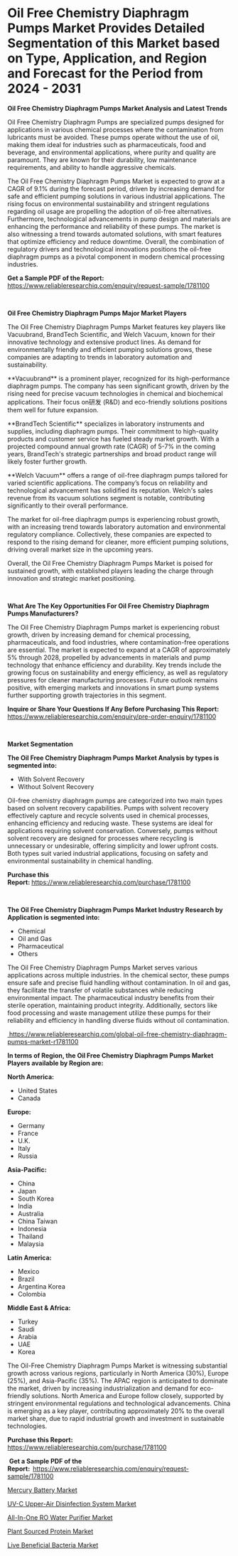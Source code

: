 <p><h1>Oil Free Chemistry Diaphragm Pumps Market Provides Detailed Segmentation of this Market based on Type, Application, and Region and Forecast for the Period from 2024 - 2031</h1></p><p><strong>Oil Free Chemistry Diaphragm Pumps Market Analysis and Latest Trends</strong></p>
<p><p>Oil Free Chemistry Diaphragm Pumps are specialized pumps designed for applications in various chemical processes where the contamination from lubricants must be avoided. These pumps operate without the use of oil, making them ideal for industries such as pharmaceuticals, food and beverage, and environmental applications, where purity and quality are paramount. They are known for their durability, low maintenance requirements, and ability to handle aggressive chemicals.</p><p>The Oil Free Chemistry Diaphragm Pumps Market is expected to grow at a CAGR of 9.1% during the forecast period, driven by increasing demand for safe and efficient pumping solutions in various industrial applications. The rising focus on environmental sustainability and stringent regulations regarding oil usage are propelling the adoption of oil-free alternatives. Furthermore, technological advancements in pump design and materials are enhancing the performance and reliability of these pumps. The market is also witnessing a trend towards automated solutions, with smart features that optimize efficiency and reduce downtime. Overall, the combination of regulatory drivers and technological innovations positions the oil-free diaphragm pumps as a pivotal component in modern chemical processing industries.</p></p>
<p><strong>Get a Sample PDF of the Report:&nbsp;</strong> <a href="https://www.reliableresearchiq.com/enquiry/request-sample/1781100?utm_campaign=1119&utm_medium=2&utm_source=Github&utm_content=ia&utm_term=08102024&utm_id=oil-free-chemistry-diaphragm-pumps">https://www.reliableresearchiq.com/enquiry/request-sample/1781100</a></p>
<p>&nbsp;</p>
<p><strong>Oil Free Chemistry Diaphragm Pumps Major Market Players</strong></p>
<p><p>The Oil Free Chemistry Diaphragm Pumps Market features key players like Vacuubrand, BrandTech Scientific, and Welch Vacuum, known for their innovative technology and extensive product lines. As demand for environmentally friendly and efficient pumping solutions grows, these companies are adapting to trends in laboratory automation and sustainability.</p><p>**Vacuubrand** is a prominent player, recognized for its high-performance diaphragm pumps. The company has seen significant growth, driven by the rising need for precise vacuum technologies in chemical and biochemical applications. Their focus on研发 (R&D) and eco-friendly solutions positions them well for future expansion.</p><p>**BrandTech Scientific** specializes in laboratory instruments and supplies, including diaphragm pumps. Their commitment to high-quality products and customer service has fueled steady market growth. With a projected compound annual growth rate (CAGR) of 5-7% in the coming years, BrandTech's strategic partnerships and broad product range will likely foster further growth.</p><p>**Welch Vacuum** offers a range of oil-free diaphragm pumps tailored for varied scientific applications. The company’s focus on reliability and technological advancement has solidified its reputation. Welch's sales revenue from its vacuum solutions segment is notable, contributing significantly to their overall performance.</p><p>The market for oil-free diaphragm pumps is experiencing robust growth, with an increasing trend towards laboratory automation and environmental regulatory compliance. Collectively, these companies are expected to respond to the rising demand for cleaner, more efficient pumping solutions, driving overall market size in the upcoming years.</p><p>Overall, the Oil Free Chemistry Diaphragm Pumps Market is poised for sustained growth, with established players leading the charge through innovation and strategic market positioning.</p></p>
<p>&nbsp;</p>
<p><strong>What Are The Key Opportunities For Oil Free Chemistry Diaphragm Pumps Manufacturers?</strong></p>
<p><p>The Oil Free Chemistry Diaphragm Pumps market is experiencing robust growth, driven by increasing demand for chemical processing, pharmaceuticals, and food industries, where contamination-free operations are essential. The market is expected to expand at a CAGR of approximately 5% through 2028, propelled by advancements in materials and pump technology that enhance efficiency and durability. Key trends include the growing focus on sustainability and energy efficiency, as well as regulatory pressures for cleaner manufacturing processes. Future outlook remains positive, with emerging markets and innovations in smart pump systems further supporting growth trajectories in this segment.</p></p>
<p><strong>Inquire or Share Your Questions If Any Before Purchasing This Report:</strong> <a href="https://www.reliableresearchiq.com/enquiry/pre-order-enquiry/1781100?utm_campaign=1119&utm_medium=2&utm_source=Github&utm_content=ia&utm_term=08102024&utm_id=oil-free-chemistry-diaphragm-pumps">https://www.reliableresearchiq.com/enquiry/pre-order-enquiry/1781100</a></p>
<p>&nbsp;</p>
<p><strong>Market Segmentation</strong></p>
<p><strong>The Oil Free Chemistry Diaphragm Pumps Market Analysis by types is segmented into:</strong></p>
<p><ul><li>With Solvent Recovery</li><li>Without Solvent Recovery</li></ul></p>
<p><p>Oil-free chemistry diaphragm pumps are categorized into two main types based on solvent recovery capabilities. Pumps with solvent recovery effectively capture and recycle solvents used in chemical processes, enhancing efficiency and reducing waste. These systems are ideal for applications requiring solvent conservation. Conversely, pumps without solvent recovery are designed for processes where recycling is unnecessary or undesirable, offering simplicity and lower upfront costs. Both types suit varied industrial applications, focusing on safety and environmental sustainability in chemical handling.</p></p>
<p><strong>Purchase this Report:&nbsp;</strong><a href="https://www.reliableresearchiq.com/purchase/1781100?utm_campaign=1119&utm_medium=2&utm_source=Github&utm_content=ia&utm_term=08102024&utm_id=oil-free-chemistry-diaphragm-pumps">https://www.reliableresearchiq.com/purchase/1781100</a></p>
<p>&nbsp;</p>
<p><strong>The Oil Free Chemistry Diaphragm Pumps Market Industry Research by Application is segmented into:</strong></p>
<p><ul><li>Chemical</li><li>Oil and Gas</li><li>Pharmaceutical</li><li>Others</li></ul></p>
<p><p>The Oil Free Chemistry Diaphragm Pumps Market serves various applications across multiple industries. In the chemical sector, these pumps ensure safe and precise fluid handling without contamination. In oil and gas, they facilitate the transfer of volatile substances while reducing environmental impact. The pharmaceutical industry benefits from their sterile operation, maintaining product integrity. Additionally, sectors like food processing and waste management utilize these pumps for their reliability and efficiency in handling diverse fluids without oil contamination.</p></p>
<p><a href="https://www.reliableresearchiq.com/global-oil-free-chemistry-diaphragm-pumps-market-r1781100?utm_campaign=1119&utm_medium=2&utm_source=Github&utm_content=ia&utm_term=08102024&utm_id=oil-free-chemistry-diaphragm-pumps">&nbsp;https://www.reliableresearchiq.com/global-oil-free-chemistry-diaphragm-pumps-market-r1781100</a></p>
<p><strong>In terms of Region, the Oil Free Chemistry Diaphragm Pumps Market Players available by Region are:</strong></p>
<p>
    <p> <strong> North America: </strong>
        <ul>
            <li>United States</li>
            <li>Canada</li>
        </ul>
        </p> 
    <p> <strong> Europe: </strong>
        <ul>
            <li>Germany</li>
            <li>France</li>
            <li>U.K.</li>
            <li>Italy</li>
            <li>Russia</li>
        </ul>
        </p> 
    <p> <strong> Asia-Pacific: </strong>
        <ul>
            <li>China</li>
            <li>Japan</li>
            <li>South Korea</li>
            <li>India</li>
            <li>Australia</li>
            <li>China Taiwan</li>
            <li>Indonesia</li>
            <li>Thailand</li>
            <li>Malaysia</li>
        </ul>
        </p> 
    <p> <strong> Latin America: </strong>
        <ul>
            <li>Mexico</li>
            <li>Brazil</li>
            <li>Argentina Korea</li>
            <li>Colombia</li>
        </ul>
        </p> 
    <p> <strong> Middle East & Africa: </strong>
        <ul>
            <li>Turkey</li>
            <li>Saudi</li>
            <li>Arabia</li>
            <li>UAE</li>
            <li>Korea</li>
        </ul>
    </p>
    </p>
<p><p>The Oil-Free Chemistry Diaphragm Pumps Market is witnessing substantial growth across various regions, particularly in North America (30%), Europe (25%), and Asia-Pacific (35%). The APAC region is anticipated to dominate the market, driven by increasing industrialization and demand for eco-friendly solutions. North America and Europe follow closely, supported by stringent environmental regulations and technological advancements. China is emerging as a key player, contributing approximately 20% to the overall market share, due to rapid industrial growth and investment in sustainable technologies.</p></p>
<p><strong>Purchase this Report: </strong><a href="https://www.reliableresearchiq.com/purchase/1781100?utm_campaign=1119&utm_medium=2&utm_source=Github&utm_content=ia&utm_term=08102024&utm_id=oil-free-chemistry-diaphragm-pumps">https://www.reliableresearchiq.com/purchase/1781100</a></p>
<p>&nbsp;<strong>Get a Sample PDF of the Report:&nbsp;&nbsp;</strong><a href="https://www.reliableresearchiq.com/enquiry/request-sample/1781100?utm_campaign=1119&utm_medium=2&utm_source=Github&utm_content=ia&utm_term=08102024&utm_id=oil-free-chemistry-diaphragm-pumps">https://www.reliableresearchiq.com/enquiry/request-sample/1781100</a></p>
<p><strong></strong></p>
<p><p><a href="https://www.linkedin.com/pulse/emerging-trends-mercury-battery-market-global-outlook-future-bwgcf?utm_campaign=1119&utm_medium=2&utm_source=Github&utm_content=ia&utm_term=08102024&utm_id=oil-free-chemistry-diaphragm-pumps">Mercury Battery Market</a></p><p><a href="https://github.com/vardywhruffin8/Market-Research-Report-List-1/blob/main/uv-c-upper-air-disinfection-system-market.md?utm_campaign=1119&utm_medium=2&utm_source=Github&utm_content=ia&utm_term=08102024&utm_id=oil-free-chemistry-diaphragm-pumps">UV-C Upper-Air Disinfection System Market</a></p><p><a href="https://github.com/jazminv07s/Market-Research-Report-List-1/blob/main/all-in-one-ro-water-purifier-market.md?utm_campaign=1119&utm_medium=2&utm_source=Github&utm_content=ia&utm_term=08102024&utm_id=oil-free-chemistry-diaphragm-pumps">All-In-One RO Water Purifier Market</a></p><p><a href="https://issuu.com/reportprime-2/docs/plant-sourced-protein-market-size-2_f7d8f631086796?utm_campaign=1119&utm_medium=2&utm_source=Github&utm_content=ia&utm_term=08102024&utm_id=oil-free-chemistry-diaphragm-pumps">Plant Sourced Protein Market</a></p><p><a href="https://issuu.com/reportprime-2/docs/live-beneficial-bacteria-market-siz_dda8a6fd1378ca?utm_campaign=1119&utm_medium=2&utm_source=Github&utm_content=ia&utm_term=08102024&utm_id=oil-free-chemistry-diaphragm-pumps">Live Beneficial Bacteria Market</a></p></p>